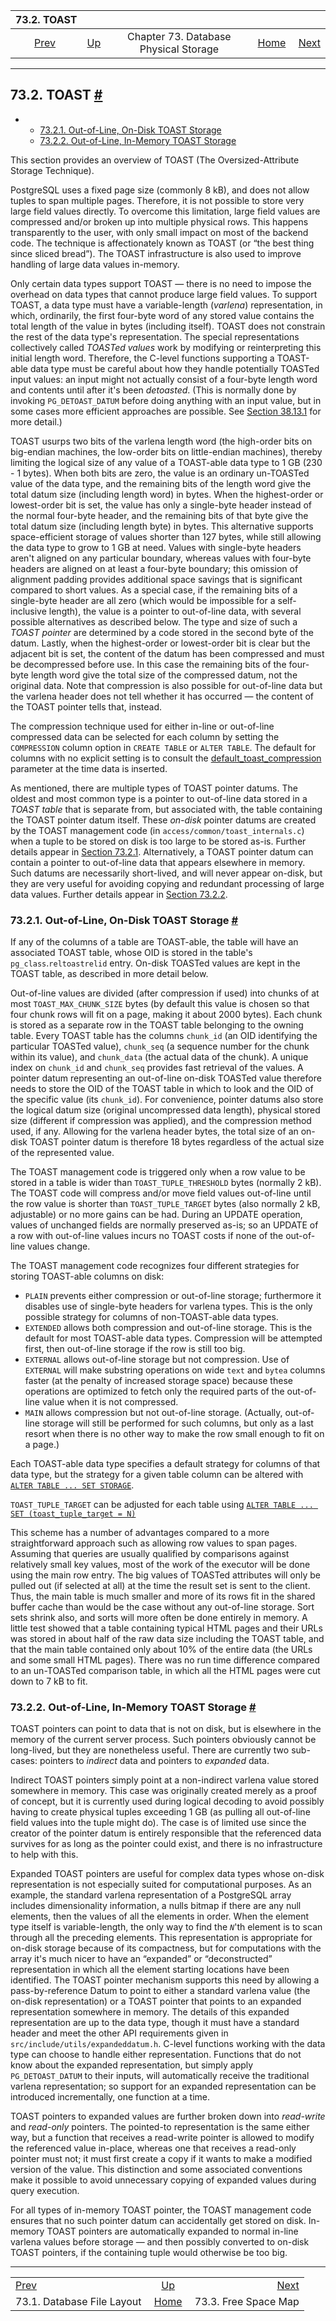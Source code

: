 <!--?xml version="1.0" encoding="UTF-8" standalone="no"?-->

|                           73.2. TOAST                          |                                                            |                                       |                                                       |                                                  |
| :------------------------------------------------------------: | :--------------------------------------------------------- | :-----------------------------------: | ----------------------------------------------------: | -----------------------------------------------: |
| [Prev](storage-file-layout.html "73.1. Database File Layout")  | [Up](storage.html "Chapter 73. Database Physical Storage") | Chapter 73. Database Physical Storage | [Home](index.html "PostgreSQL 17devel Documentation") |  [Next](storage-fsm.html "73.3. Free Space Map") |

***

## 73.2. TOAST [#](#STORAGE-TOAST)

*   *   [73.2.1. Out-of-Line, On-Disk TOAST Storage](storage-toast.html#STORAGE-TOAST-ONDISK)
    *   [73.2.2. Out-of-Line, In-Memory TOAST Storage](storage-toast.html#STORAGE-TOAST-INMEMORY)

[]()[]()

This section provides an overview of TOAST (The Oversized-Attribute Storage Technique).

PostgreSQL uses a fixed page size (commonly 8 kB), and does not allow tuples to span multiple pages. Therefore, it is not possible to store very large field values directly. To overcome this limitation, large field values are compressed and/or broken up into multiple physical rows. This happens transparently to the user, with only small impact on most of the backend code. The technique is affectionately known as TOAST (or “the best thing since sliced bread”). The TOAST infrastructure is also used to improve handling of large data values in-memory.

Only certain data types support TOAST — there is no need to impose the overhead on data types that cannot produce large field values. To support TOAST, a data type must have a variable-length (*varlena*) representation, in which, ordinarily, the first four-byte word of any stored value contains the total length of the value in bytes (including itself). TOAST does not constrain the rest of the data type's representation. The special representations collectively called *TOASTed values* work by modifying or reinterpreting this initial length word. Therefore, the C-level functions supporting a TOAST-able data type must be careful about how they handle potentially TOASTed input values: an input might not actually consist of a four-byte length word and contents until after it's been *detoasted*. (This is normally done by invoking `PG_DETOAST_DATUM` before doing anything with an input value, but in some cases more efficient approaches are possible. See [Section 38.13.1](xtypes.html#XTYPES-TOAST "38.13.1. TOAST Considerations") for more detail.)

TOAST usurps two bits of the varlena length word (the high-order bits on big-endian machines, the low-order bits on little-endian machines), thereby limiting the logical size of any value of a TOAST-able data type to 1 GB (230 - 1 bytes). When both bits are zero, the value is an ordinary un-TOASTed value of the data type, and the remaining bits of the length word give the total datum size (including length word) in bytes. When the highest-order or lowest-order bit is set, the value has only a single-byte header instead of the normal four-byte header, and the remaining bits of that byte give the total datum size (including length byte) in bytes. This alternative supports space-efficient storage of values shorter than 127 bytes, while still allowing the data type to grow to 1 GB at need. Values with single-byte headers aren't aligned on any particular boundary, whereas values with four-byte headers are aligned on at least a four-byte boundary; this omission of alignment padding provides additional space savings that is significant compared to short values. As a special case, if the remaining bits of a single-byte header are all zero (which would be impossible for a self-inclusive length), the value is a pointer to out-of-line data, with several possible alternatives as described below. The type and size of such a *TOAST pointer* are determined by a code stored in the second byte of the datum. Lastly, when the highest-order or lowest-order bit is clear but the adjacent bit is set, the content of the datum has been compressed and must be decompressed before use. In this case the remaining bits of the four-byte length word give the total size of the compressed datum, not the original data. Note that compression is also possible for out-of-line data but the varlena header does not tell whether it has occurred — the content of the TOAST pointer tells that, instead.

The compression technique used for either in-line or out-of-line compressed data can be selected for each column by setting the `COMPRESSION` column option in `CREATE TABLE` or `ALTER TABLE`. The default for columns with no explicit setting is to consult the [default\_toast\_compression](runtime-config-client.html#GUC-DEFAULT-TOAST-COMPRESSION) parameter at the time data is inserted.

As mentioned, there are multiple types of TOAST pointer datums. The oldest and most common type is a pointer to out-of-line data stored in a *TOAST table* that is separate from, but associated with, the table containing the TOAST pointer datum itself. These *on-disk* pointer datums are created by the TOAST management code (in `access/common/toast_internals.c`) when a tuple to be stored on disk is too large to be stored as-is. Further details appear in [Section 73.2.1](storage-toast.html#STORAGE-TOAST-ONDISK "73.2.1. Out-of-Line, On-Disk TOAST Storage"). Alternatively, a TOAST pointer datum can contain a pointer to out-of-line data that appears elsewhere in memory. Such datums are necessarily short-lived, and will never appear on-disk, but they are very useful for avoiding copying and redundant processing of large data values. Further details appear in [Section 73.2.2](storage-toast.html#STORAGE-TOAST-INMEMORY "73.2.2. Out-of-Line, In-Memory TOAST Storage").

### 73.2.1. Out-of-Line, On-Disk TOAST Storage [#](#STORAGE-TOAST-ONDISK)

If any of the columns of a table are TOAST-able, the table will have an associated TOAST table, whose OID is stored in the table's `pg_class`.`reltoastrelid` entry. On-disk TOASTed values are kept in the TOAST table, as described in more detail below.

Out-of-line values are divided (after compression if used) into chunks of at most `TOAST_MAX_CHUNK_SIZE` bytes (by default this value is chosen so that four chunk rows will fit on a page, making it about 2000 bytes). Each chunk is stored as a separate row in the TOAST table belonging to the owning table. Every TOAST table has the columns `chunk_id` (an OID identifying the particular TOASTed value), `chunk_seq` (a sequence number for the chunk within its value), and `chunk_data` (the actual data of the chunk). A unique index on `chunk_id` and `chunk_seq` provides fast retrieval of the values. A pointer datum representing an out-of-line on-disk TOASTed value therefore needs to store the OID of the TOAST table in which to look and the OID of the specific value (its `chunk_id`). For convenience, pointer datums also store the logical datum size (original uncompressed data length), physical stored size (different if compression was applied), and the compression method used, if any. Allowing for the varlena header bytes, the total size of an on-disk TOAST pointer datum is therefore 18 bytes regardless of the actual size of the represented value.

The TOAST management code is triggered only when a row value to be stored in a table is wider than `TOAST_TUPLE_THRESHOLD` bytes (normally 2 kB). The TOAST code will compress and/or move field values out-of-line until the row value is shorter than `TOAST_TUPLE_TARGET` bytes (also normally 2 kB, adjustable) or no more gains can be had. During an UPDATE operation, values of unchanged fields are normally preserved as-is; so an UPDATE of a row with out-of-line values incurs no TOAST costs if none of the out-of-line values change.

The TOAST management code recognizes four different strategies for storing TOAST-able columns on disk:

*   `PLAIN` prevents either compression or out-of-line storage; furthermore it disables use of single-byte headers for varlena types. This is the only possible strategy for columns of non-TOAST-able data types.
*   `EXTENDED` allows both compression and out-of-line storage. This is the default for most TOAST-able data types. Compression will be attempted first, then out-of-line storage if the row is still too big.
*   `EXTERNAL` allows out-of-line storage but not compression. Use of `EXTERNAL` will make substring operations on wide `text` and `bytea` columns faster (at the penalty of increased storage space) because these operations are optimized to fetch only the required parts of the out-of-line value when it is not compressed.
*   `MAIN` allows compression but not out-of-line storage. (Actually, out-of-line storage will still be performed for such columns, but only as a last resort when there is no other way to make the row small enough to fit on a page.)

Each TOAST-able data type specifies a default strategy for columns of that data type, but the strategy for a given table column can be altered with [`ALTER TABLE ... SET STORAGE`](sql-altertable.html "ALTER TABLE").

`TOAST_TUPLE_TARGET` can be adjusted for each table using [`ALTER TABLE ... SET (toast_tuple_target = N)`](sql-altertable.html "ALTER TABLE")

This scheme has a number of advantages compared to a more straightforward approach such as allowing row values to span pages. Assuming that queries are usually qualified by comparisons against relatively small key values, most of the work of the executor will be done using the main row entry. The big values of TOASTed attributes will only be pulled out (if selected at all) at the time the result set is sent to the client. Thus, the main table is much smaller and more of its rows fit in the shared buffer cache than would be the case without any out-of-line storage. Sort sets shrink also, and sorts will more often be done entirely in memory. A little test showed that a table containing typical HTML pages and their URLs was stored in about half of the raw data size including the TOAST table, and that the main table contained only about 10% of the entire data (the URLs and some small HTML pages). There was no run time difference compared to an un-TOASTed comparison table, in which all the HTML pages were cut down to 7 kB to fit.

### 73.2.2. Out-of-Line, In-Memory TOAST Storage [#](#STORAGE-TOAST-INMEMORY)

TOAST pointers can point to data that is not on disk, but is elsewhere in the memory of the current server process. Such pointers obviously cannot be long-lived, but they are nonetheless useful. There are currently two sub-cases: pointers to *indirect* data and pointers to *expanded* data.

Indirect TOAST pointers simply point at a non-indirect varlena value stored somewhere in memory. This case was originally created merely as a proof of concept, but it is currently used during logical decoding to avoid possibly having to create physical tuples exceeding 1 GB (as pulling all out-of-line field values into the tuple might do). The case is of limited use since the creator of the pointer datum is entirely responsible that the referenced data survives for as long as the pointer could exist, and there is no infrastructure to help with this.

Expanded TOAST pointers are useful for complex data types whose on-disk representation is not especially suited for computational purposes. As an example, the standard varlena representation of a PostgreSQL array includes dimensionality information, a nulls bitmap if there are any null elements, then the values of all the elements in order. When the element type itself is variable-length, the only way to find the *`N`*'th element is to scan through all the preceding elements. This representation is appropriate for on-disk storage because of its compactness, but for computations with the array it's much nicer to have an “expanded” or “deconstructed” representation in which all the element starting locations have been identified. The TOAST pointer mechanism supports this need by allowing a pass-by-reference Datum to point to either a standard varlena value (the on-disk representation) or a TOAST pointer that points to an expanded representation somewhere in memory. The details of this expanded representation are up to the data type, though it must have a standard header and meet the other API requirements given in `src/include/utils/expandeddatum.h`. C-level functions working with the data type can choose to handle either representation. Functions that do not know about the expanded representation, but simply apply `PG_DETOAST_DATUM` to their inputs, will automatically receive the traditional varlena representation; so support for an expanded representation can be introduced incrementally, one function at a time.

TOAST pointers to expanded values are further broken down into *read-write* and *read-only* pointers. The pointed-to representation is the same either way, but a function that receives a read-write pointer is allowed to modify the referenced value in-place, whereas one that receives a read-only pointer must not; it must first create a copy if it wants to make a modified version of the value. This distinction and some associated conventions make it possible to avoid unnecessary copying of expanded values during query execution.

For all types of in-memory TOAST pointer, the TOAST management code ensures that no such pointer datum can accidentally get stored on disk. In-memory TOAST pointers are automatically expanded to normal in-line varlena values before storage — and then possibly converted to on-disk TOAST pointers, if the containing tuple would otherwise be too big.

***

|                                                                |                                                            |                                                  |
| :------------------------------------------------------------- | :--------------------------------------------------------: | -----------------------------------------------: |
| [Prev](storage-file-layout.html "73.1. Database File Layout")  | [Up](storage.html "Chapter 73. Database Physical Storage") |  [Next](storage-fsm.html "73.3. Free Space Map") |
| 73.1. Database File Layout                                     |    [Home](index.html "PostgreSQL 17devel Documentation")   |                             73.3. Free Space Map |
